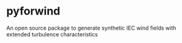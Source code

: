 # pyforwind
An open source package to generate synthetic IEC wind fields with extended turbulence characteristics 
